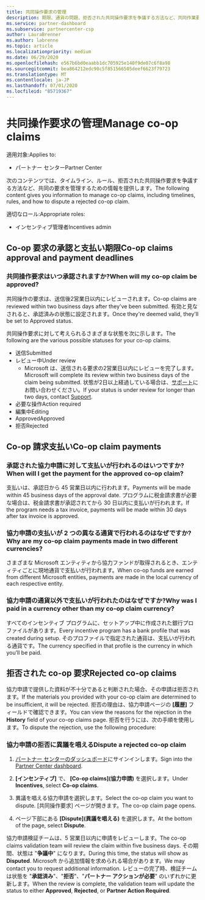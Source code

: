 ```yaml
---
title: 共同操作要求の管理
description: 期限、通貨の問題、拒否された共同操作要求を争議する方法など、共同作業要求プロセスについて理解します。
ms.service: partner-dashboard
ms.subservice: partnercenter-csp
author: LauraBrenner
ms.author: labrenne
ms.topic: article
ms.localizationpriority: medium
ms.date: 06/29/2020
ms.openlocfilehash: e567b6bd0eaabb1dc705925e140f9de07c6f8a98
ms.sourcegitcommit: bea864212edc90c5f851566505deef6623f79723
ms.translationtype: MT
ms.contentlocale: ja-JP
ms.lasthandoff: 07/01/2020
ms.locfileid: "85719367"
---
```

# <a name="manage-co-op-claims"></a><span data-ttu-id="c939a-103">共同操作要求の管理</span><span class="sxs-lookup"><span data-stu-id="c939a-103">Manage co-op claims</span></span>

<span data-ttu-id="c939a-104">適用対象:</span><span class="sxs-lookup"><span data-stu-id="c939a-104">Applies to:</span></span>

- <span data-ttu-id="c939a-105">パートナー センター</span><span class="sxs-lookup"><span data-stu-id="c939a-105">Partner Center</span></span>

<span data-ttu-id="c939a-106">次のコンテンツでは、タイムライン、ルール、拒否された共同操作要求を争議する方法など、共同の要求を管理するための情報を提供します。</span><span class="sxs-lookup"><span data-stu-id="c939a-106">The following content gives you information to manage co-op claims, including timelines, rules, and how to dispute a rejected co-op claim.</span></span>

<span data-ttu-id="c939a-107">適切なロール:</span><span class="sxs-lookup"><span data-stu-id="c939a-107">Appropriate roles:</span></span>

- <span data-ttu-id="c939a-108">インセンティブ管理者</span><span class="sxs-lookup"><span data-stu-id="c939a-108">Incentives admin</span></span>

## <a name="co-op-claims-approval-and-payment-deadlines"></a><span data-ttu-id="c939a-109">Co-op 要求の承認と支払い期限</span><span class="sxs-lookup"><span data-stu-id="c939a-109">Co-op claims approval and payment deadlines</span></span>

### <a name="when-will-my-co-op-claim-be-approved"></a><span data-ttu-id="c939a-110">共同操作要求はいつ承認されますか?</span><span class="sxs-lookup"><span data-stu-id="c939a-110">When will my co-op claim be approved?</span></span>

<span data-ttu-id="c939a-111">共同操作の要求は、送信後2営業日以内にレビューされます。</span><span class="sxs-lookup"><span data-stu-id="c939a-111">Co-op claims are reviewed within two business days after they've been submitted.</span></span> <span data-ttu-id="c939a-112">有効と見なされると、承認済みの状態に設定されます。</span><span class="sxs-lookup"><span data-stu-id="c939a-112">Once they're deemed valid, they'll be set to Approved status.</span></span>  

<span data-ttu-id="c939a-113">共同操作要求に対して考えられるさまざまな状態を次に示します。</span><span class="sxs-lookup"><span data-stu-id="c939a-113">The following are the various possible statuses for your co-op claims.</span></span>

- <span data-ttu-id="c939a-114">送信</span><span class="sxs-lookup"><span data-stu-id="c939a-114">Submitted</span></span>
- <span data-ttu-id="c939a-115">レビュー中</span><span class="sxs-lookup"><span data-stu-id="c939a-115">Under review</span></span>
  - <span data-ttu-id="c939a-116">Microsoft は、送信される要求の2営業日以内にレビューを完了します。</span><span class="sxs-lookup"><span data-stu-id="c939a-116">Microsoft will complete its review within two business days of the claim being submitted.</span></span> <span data-ttu-id="c939a-117">状態が2日以上経過している場合は、[サポート](https://partner.microsoft.com/dashboard/support/incentives/servicerequests?category=incentives)にお問い合わせください。</span><span class="sxs-lookup"><span data-stu-id="c939a-117">If your status is under review for longer than two days, contact [Support](https://partner.microsoft.com/dashboard/support/incentives/servicerequests?category=incentives).</span></span>
- <span data-ttu-id="c939a-118">必要な操作</span><span class="sxs-lookup"><span data-stu-id="c939a-118">Action required</span></span>
- <span data-ttu-id="c939a-119">編集中</span><span class="sxs-lookup"><span data-stu-id="c939a-119">Editing</span></span>
- <span data-ttu-id="c939a-120">Approved</span><span class="sxs-lookup"><span data-stu-id="c939a-120">Approved</span></span>
- <span data-ttu-id="c939a-121">拒否</span><span class="sxs-lookup"><span data-stu-id="c939a-121">Rejected</span></span>

## <a name="co-op-claim-payments"></a><span data-ttu-id="c939a-122">Co-op 請求支払い</span><span class="sxs-lookup"><span data-stu-id="c939a-122">Co-op claim payments</span></span>

### <a name="when-will-i-get-the-payment-for-the-approved-co-op-claim"></a><span data-ttu-id="c939a-123">承認された協力申請に対して支払いが行われるのはいつですか?</span><span class="sxs-lookup"><span data-stu-id="c939a-123">When will I get the payment for the approved co-op claim?</span></span>

<span data-ttu-id="c939a-124">支払いは、承認日から 45 営業日以内に行われます。</span><span class="sxs-lookup"><span data-stu-id="c939a-124">Payments will be made within 45 business days of the approval date.</span></span> <span data-ttu-id="c939a-125">プログラムに税金請求書が必要な場合は、税金請求書が承認されてから 30 日以内に支払いが行われます。</span><span class="sxs-lookup"><span data-stu-id="c939a-125">If the program needs a tax invoice, payments will be made within 30 days after tax invoice is approved.</span></span>

### <a name="why-are-my-co-op-claim-payments-made-in-two-different-currencies"></a><span data-ttu-id="c939a-126">協力申請の支払いが 2 つの異なる通貨で行われるのはなぜですか?</span><span class="sxs-lookup"><span data-stu-id="c939a-126">Why are my co-op claim payments made in two different currencies?</span></span>

<span data-ttu-id="c939a-127">さまざまな Microsoft エンティティから協力ファンドが取得されるとき、エンティティごとに現地通貨で支払いが行われます。</span><span class="sxs-lookup"><span data-stu-id="c939a-127">When co-op funds are earned from different Microsoft entities, payments are made in the local currency of each respective entity.</span></span>  

### <a name="why-was-i-paid-in-a-currency-other-than-my-co-op-claim-currency"></a><span data-ttu-id="c939a-128">協力申請の通貨以外で支払いが行われたのはなぜですか?</span><span class="sxs-lookup"><span data-stu-id="c939a-128">Why was I paid in a currency other than my co-op claim currency?</span></span>

<span data-ttu-id="c939a-129">すべてのインセンティブ プログラムに、セットアップ中に作成された銀行プロファイルがあります。</span><span class="sxs-lookup"><span data-stu-id="c939a-129">Every incentive program has a bank profile that was created during setup.</span></span> <span data-ttu-id="c939a-130">そのプロファイルで指定された通貨は、支払いが行われる通貨です。</span><span class="sxs-lookup"><span data-stu-id="c939a-130">The currency specified in that profile is the currency in which you’ll be paid.</span></span>

## <a name="rejected-co-op-claims"></a><span data-ttu-id="c939a-131">拒否された co-op 要求</span><span class="sxs-lookup"><span data-stu-id="c939a-131">Rejected co-op claims</span></span>

<span data-ttu-id="c939a-132">協力申請で提供した資料が不十分であると判断された場合、その申請は拒否されます。</span><span class="sxs-lookup"><span data-stu-id="c939a-132">If the materials you provided with your co-op claim are determined to be insufficient, it will be rejected.</span></span> <span data-ttu-id="c939a-133">拒否の理由は、協力申請ページの **[履歴]** フィールドで確認できます。</span><span class="sxs-lookup"><span data-stu-id="c939a-133">You can view the reasons for the rejection in the **History** field of your co-op claims page.</span></span> <span data-ttu-id="c939a-134">拒否を行うには、次の手順を使用します。</span><span class="sxs-lookup"><span data-stu-id="c939a-134">To dispute the rejection, use the following procedure:</span></span>

### <a name="dispute-a-rejected-co-op-claim"></a><span data-ttu-id="c939a-135">協力申請の拒否に異議を唱える</span><span class="sxs-lookup"><span data-stu-id="c939a-135">Dispute a rejected co-op claim</span></span>

1. <span data-ttu-id="c939a-136">[パートナー センターのダッシュボード](https://partner.microsoft.com/dashboard/)にサインインします。</span><span class="sxs-lookup"><span data-stu-id="c939a-136">Sign into the [Partner Center dashboard](https://partner.microsoft.com/dashboard/).</span></span>

2. <span data-ttu-id="c939a-137">**[インセンティブ]** で、 **[Co-op claims]\(協力申請\)** を選択します。</span><span class="sxs-lookup"><span data-stu-id="c939a-137">Under **Incentives**, select **Co-op claims**.</span></span>

3. <span data-ttu-id="c939a-138">異議を唱える協力申請を選択します。</span><span class="sxs-lookup"><span data-stu-id="c939a-138">Select the co-op claim you want to dispute.</span></span> <span data-ttu-id="c939a-139">[共同操作要求] ページが開きます。</span><span class="sxs-lookup"><span data-stu-id="c939a-139">The co-op claim page opens.</span></span>

4. <span data-ttu-id="c939a-140">ページ下部にある **[Dispute]\(異議を唱える\)** を選択します。</span><span class="sxs-lookup"><span data-stu-id="c939a-140">At the bottom of the page, select **Dispute**.</span></span>

<span data-ttu-id="c939a-141">協力申請検証チームは、5 営業日以内に申請をレビューします。</span><span class="sxs-lookup"><span data-stu-id="c939a-141">The co-op claims validation team will review the claim within five business days.</span></span> <span data-ttu-id="c939a-142">その期間、状態は "**争議中**" になります。</span><span class="sxs-lookup"><span data-stu-id="c939a-142">During this time, the status will show as **Disputed**.</span></span> <span data-ttu-id="c939a-143">Microsoft から追加情報を求められる場合があります。</span><span class="sxs-lookup"><span data-stu-id="c939a-143">We may contact you to request additional information.</span></span> <span data-ttu-id="c939a-144">レビューの完了時、検証チームは状態を "**承認済み**"、"**拒否**"、"**パートナー アクションが必要**" のいずれかに更新します。</span><span class="sxs-lookup"><span data-stu-id="c939a-144">When the review is complete, the validation team will update the status to either **Approved**, **Rejected**, or **Partner Action Required**.</span></span>
